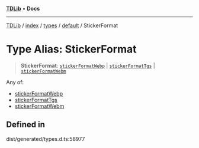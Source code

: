 [**TDLib**](../../../../../../README.md) • **Docs**

***

[TDLib](../../../../../../modules.md) / [index](../../../../../README.md) / [types](../../../README.md) / [default](../README.md) / StickerFormat

# Type Alias: StickerFormat

> **StickerFormat**: [`stickerFormatWebp`](stickerFormatWebp.md) \| [`stickerFormatTgs`](stickerFormatTgs.md) \| [`stickerFormatWebm`](stickerFormatWebm.md)

Any of:
- [stickerFormatWebp](stickerFormatWebp.md)
- [stickerFormatTgs](stickerFormatTgs.md)
- [stickerFormatWebm](stickerFormatWebm.md)

## Defined in

dist/generated/types.d.ts:58977
